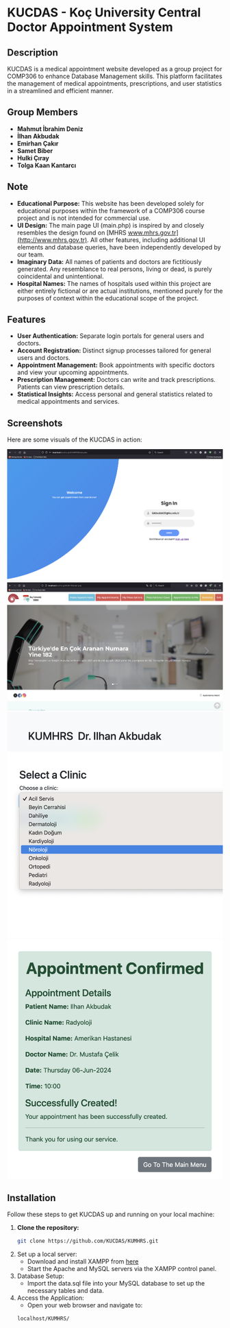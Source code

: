 # KUCDAS - Koç University Central Doctor Appointment System

## Description

KUCDAS is a medical appointment website developed as a group project for COMP306 to enhance Database Management skills. This platform facilitates the management of medical appointments, prescriptions, and user statistics in a streamlined and efficient manner.

## Group Members

- **Mahmut İbrahim Deniz**
- **İlhan Akbudak**
- **Emirhan Çakır**
- **Samet Biber**
- **Hulki Çıray**
- **Tolga Kaan Kantarcı**

## Note

- **Educational Purpose:** This website has been developed solely for educational purposes within the framework of a COMP306 course project and is not intended for commercial use.
- **UI Design:** The main page UI (main.php) is inspired by and closely resembles the design found on [MHRS www.mhrs.gov.tr](http://www.mhrs.gov.tr). All other features, including additional UI elements and database queries, have been independently developed by our team.
- **Imaginary Data:** All names of patients and doctors are fictitiously generated. Any resemblance to real persons, living or dead, is purely coincidental and unintentional.
- **Hospital Names:** The names of hospitals used within this project are either entirely fictional or are actual institutions, mentioned purely for the purposes of context within the educational scope of the project.


## Features

- **User Authentication:** Separate login portals for general users and doctors.
- **Account Registration:** Distinct signup processes tailored for general users and doctors.
- **Appointment Management:** Book appointments with specific doctors and view your upcoming appointments.
- **Prescription Management:** Doctors can write and track prescriptions. Patients can view prescription details.
- **Statistical Insights:** Access personal and general statistics related to medical appointments and services.

## Screenshots

Here are some visuals of the KUCDAS in action:

![Login Page](ss_from_app/login.png)
![Dashboard](ss_from_app/main.png)
![Appointment](ss_from_app/appointment.png)
![confirm](ss_from_app/confirmappointment.png)


## Installation

Follow these steps to get KUCDAS up and running on your local machine:

1. **Clone the repository:**
   ```bash
   git clone https://github.com/KUCDAS/KUMHRS.git


2. Set up a local server:
   - Download and install XAMPP from [here](https://www.apachefriends.org/)
   - Start the Apache and MySQL servers via the XAMPP control panel.
3. Database Setup:
   - Import the data.sql file into your MySQL database to set up the necessary tables and data.
4. Access the Application:
   - Open your web browser and navigate to:
    ```url
    localhost/KUMHRS/
    
